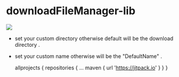 # downloadFileManager-lib 
[![](https://jitpack.io/v/Bashirkhalil/downloadFileManager-lib.svg)](https://jitpack.io/#Bashirkhalil/downloadFileManager-lib)


 -  set your custom directory otherwise default will be the download directory .
 -  set your custom name otherwise will be the "DefaultName" .



	allprojects {
		repositories {
			...
			maven { url 'https://jitpack.io' }
		}
	}
